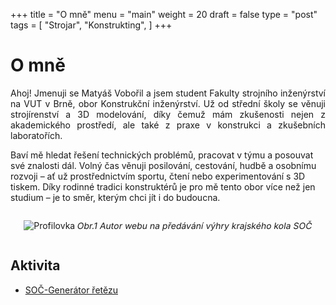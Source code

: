 +++
title = "O mně"
menu = "main"
weight = 20
draft = false
type = "post"
tags = [
    "Strojar",
    "Konstrukting",
]
+++

# O mně

<p style="text-align: justify;">
Ahoj! Jmenuji se Matyáš Vobořil a jsem student Fakulty strojního inženýrství na VUT v Brně, obor Konstrukční inženýrství. Už od střední školy se věnuji strojírenství a 3D modelování, díky čemuž mám zkušenosti nejen z akademického prostředí, ale také z praxe v konstrukci a zkušebních laboratořích.

Baví mě hledat řešení technických problémů, pracovat v týmu a posouvat své znalosti dál. Volný čas věnuji posilování, cestování, hudbě a osobnímu rozvoji – ať už prostřednictvím sportu, čtení nebo experimentování s 3D tiskem. Díky rodinné tradici konstruktérů je pro mě tento obor více než jen studium – je to směr, kterým chci jít i do budoucna.
</p>

<div style="text-align: center;">
    <img src="/267993_ZPC_25/images/Profilovka3.png" alt="Profilovka">
    <p style="transform: skewX(-10deg); display:inline-block;">  
    Obr.1 Autor webu na předávání výhry krajského kola SOČ
    </p>
    
</div>





## Aktivita

- [SOČ-Generátor řetězu](https://youtu.be/pQYYbRLWp2U)



